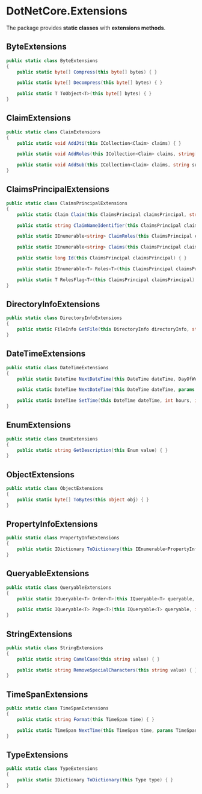 # DotNetCore.Extensions

The package provides **static classes** with **extensions methods**.

## ByteExtensions

```cs
public static class ByteExtensions
{
    public static byte[] Compress(this byte[] bytes) { }

    public static byte[] Decompress(this byte[] bytes) { }

    public static T ToObject<T>(this byte[] bytes) { }
}
```

## ClaimExtensions

```cs
public static class ClaimExtensions
{
    public static void AddJti(this ICollection<Claim> claims) { }

    public static void AddRoles(this ICollection<Claim> claims, string[] roles) { }

    public static void AddSub(this ICollection<Claim> claims, string sub) { }
}
```

## ClaimsPrincipalExtensions

```cs
public static class ClaimsPrincipalExtensions
{
    public static Claim Claim(this ClaimsPrincipal claimsPrincipal, string claimType) { }

    public static string ClaimNameIdentifier(this ClaimsPrincipal claimsPrincipal) { }

    public static IEnumerable<string> ClaimRoles(this ClaimsPrincipal claimsPrincipal) { }

    public static IEnumerable<string> Claims(this ClaimsPrincipal claimsPrincipal, string claimType) { }

    public static long Id(this ClaimsPrincipal claimsPrincipal) { }

    public static IEnumerable<T> Roles<T>(this ClaimsPrincipal claimsPrincipal) where T : Enum { }

    public static T RolesFlag<T>(this ClaimsPrincipal claimsPrincipal) where T : Enum { }
}
```

## DirectoryInfoExtensions

```cs
public static class DirectoryInfoExtensions
{
    public static FileInfo GetFile(this DirectoryInfo directoryInfo, string name) { }
}
```

## DateTimeExtensions

```cs
public static class DateTimeExtensions
{
    public static DateTime NextDateTime(this DateTime dateTime, DayOfWeek[] days, TimeSpan[] times) { }

    public static DateTime NextDateTime(this DateTime dateTime, params DayOfWeek[] days) { }

    public static DateTime SetTime(this DateTime dateTime, int hours, int minutes, int seconds) { }
}
```

## EnumExtensions

```cs
public static class EnumExtensions
{
    public static string GetDescription(this Enum value) { }
}
```

## ObjectExtensions

```cs
public static class ObjectExtensions
{
    public static byte[] ToBytes(this object obj) { }
}
```

## PropertyInfoExtensions

```cs
public static class PropertyInfoExtensions
{
    public static IDictionary ToDictionary(this IEnumerable<PropertyInfo> properties) { }
}
```

## QueryableExtensions

```cs
public static class QueryableExtensions
{
    public static IQueryable<T> Order<T>(this IQueryable<T> queryable, string property, bool ascending) { }

    public static IQueryable<T> Page<T>(this IQueryable<T> queryable, int index, int size) { }
}
```

## StringExtensions

```cs
public static class StringExtensions
{
    public static string CamelCase(this string value) { }

    public static string RemoveSpecialCharacters(this string value) { }
}
```

## TimeSpanExtensions

```cs
public static class TimeSpanExtensions
{
    public static string Format(this TimeSpan time) { }

    public static TimeSpan NextTime(this TimeSpan time, params TimeSpan[] times) { }
}
```

## TypeExtensions

```cs
public static class TypeExtensions
{
    public static IDictionary ToDictionary(this Type type) { }
}
```
